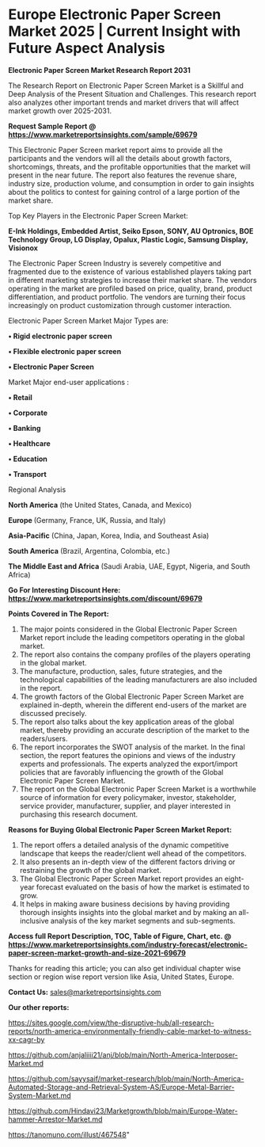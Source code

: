 # Europe Electronic Paper Screen Market 2025 | Current Insight with Future Aspect Analysis

<strong>Electronic Paper Screen Market Research Report 2031</strong>

The Research Report on Electronic Paper Screen Market is a Skillful and Deep Analysis of the Present Situation and Challenges. This research report also analyzes other important trends and market drivers that will affect market growth over 2025-2031.

<strong>Request Sample Report @ <a href=https://www.marketreportsinsights.com/sample/69679>https://www.marketreportsinsights.com/sample/69679</a></strong>

This Electronic Paper Screen market report aims to provide all the participants and the vendors will all the details about growth factors, shortcomings, threats, and the profitable opportunities that the market will present in the near future. The report also features the revenue share, industry size, production volume, and consumption in order to gain insights about the politics to contest for gaining control of a large portion of the market share.

Top Key Players in the Electronic Paper Screen Market:

<strong>E-Ink Holdings, Embedded Artist, Seiko Epson, SONY, AU Optronics, BOE Technology Group, LG Display, Opalux, Plastic Logic, Samsung Display, Visionox</strong>

The Electronic Paper Screen Industry is severely competitive and fragmented due to the existence of various established players taking part in different marketing strategies to increase their market share. The vendors operating in the market are profiled based on price, quality, brand, product differentiation, and product portfolio. The vendors are turning their focus increasingly on product customization through customer interaction.

Electronic Paper Screen Market Major Types are:

<strong>• Rigid electronic paper screen

• Flexible electronic paper screen

• Electronic Paper Screen</strong>

Market Major end-user applications :

<strong>• Retail

• Corporate

• Banking

• Healthcare

• Education

• Transport</strong>

Regional Analysis

</u><strong><b>North America</b></strong> (the United States, Canada, and Mexico)

<strong><b>Europe </b></strong>(Germany, France, UK, Russia, and Italy)

<strong><b>Asia-Pacific</b></strong> (China, Japan, Korea, India, and Southeast Asia)

<strong><b>South America</b></strong> (Brazil, Argentina, Colombia, etc.)

<strong><b>The Middle East and Africa</b></strong> (Saudi Arabia, UAE, Egypt, Nigeria, and South Africa)

<strong>Go For Interesting Discount Here: <a href=https://www.marketreportsinsights.com/discount/69679>https://www.marketreportsinsights.com/discount/69679</a></strong>

<strong>Points Covered in The Report:</strong>
<ol>
  <li>The major points considered in the Global Electronic Paper Screen Market report include the leading competitors operating in the global market.</li>
  <li>The report also contains the company profiles of the players operating in the global market.</li>
  <li>The manufacture, production, sales, future strategies, and the technological capabilities of the leading manufacturers are also included in the report.</li>
  <li>The growth factors of the Global Electronic Paper Screen Market are explained in-depth, wherein the different end-users of the market are discussed precisely.</li>
  <li>The report also talks about the key application areas of the global market, thereby providing an accurate description of the market to the readers/users.</li>
  <li>The report incorporates the SWOT analysis of the market. In the final section, the report features the opinions and views of the industry experts and professionals. The experts analyzed the export/import policies that are favorably influencing the growth of the Global Electronic Paper Screen Market.</li>
  <li>The report on the Global Electronic Paper Screen Market is a worthwhile source of information for every policymaker, investor, stakeholder, service provider, manufacturer, supplier, and player interested in purchasing this research document.</li>
</ol>
<strong>Reasons for Buying Global Electronic Paper Screen Market Report:</strong>

<ol>
  <li>The report offers a detailed analysis of the dynamic competitive landscape that keeps the reader/client well ahead of the competitors.</li>
  <li>It also presents an in-depth view of the different factors driving or restraining the growth of the global market.</li>
  <li>The Global Electronic Paper Screen Market report provides an eight-year forecast evaluated on the basis of how the market is estimated to grow.</li>
  <li>It helps in making aware business decisions by having providing thorough insights insights into the global market and by making an all-inclusive analysis of the key market segments and sub-segments.</li>
</ol>
<strong>Access full Report Description, TOC, Table of Figure, Chart, etc. @ <a href=https://www.marketreportsinsights.com/industry-forecast/electronic-paper-screen-market-growth-and-size-2021-69679>https://www.marketreportsinsights.com/industry-forecast/electronic-paper-screen-market-growth-and-size-2021-69679</a></strong>


Thanks for reading this article; you can also get individual chapter wise section or region wise report version like Asia, United States, Europe.

<strong>Contact Us:</strong>
sales@marketreportsinsights.com

<strong>Our other reports:</strong>

<a href=https://sites.google.com/view/the-disruptive-hub/all-research-reports/north-america-environmentally-friendly-cable-market-to-witness-xx-cagr-by>https://sites.google.com/view/the-disruptive-hub/all-research-reports/north-america-environmentally-friendly-cable-market-to-witness-xx-cagr-by</a>

<a href=https://github.com/anjaliiii21/anj/blob/main/North-America-Interposer-Market.md>https://github.com/anjaliiii21/anj/blob/main/North-America-Interposer-Market.md</a>

<a href=https://github.com/sayysaif/market-research/blob/main/North-America-Automated-Storage-and-Retrieval-System-AS/Europe-Metal-Barrier-System-Market.md>https://github.com/sayysaif/market-research/blob/main/North-America-Automated-Storage-and-Retrieval-System-AS/Europe-Metal-Barrier-System-Market.md</a>

<a href=https://github.com/Hindavi23/Marketgrowth/blob/main/Europe-Water-hammer-Arrestor-Market.md>https://github.com/Hindavi23/Marketgrowth/blob/main/Europe-Water-hammer-Arrestor-Market.md</a>

<a href=https://tanomuno.com/illust/467548>https://tanomuno.com/illust/467548</a>"
